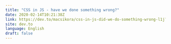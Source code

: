 ```yaml
---
title: "CSS in JS - have we done something wrong?"
date: 2020-02-14T10:21:38Z
link: https://dev.to/macsikora/css-in-js-did-we-do-something-wrong-l1j?utm_medium=RSS&utm_source=news.12bit.vn
site: dev.to
language: English
draft: false
---
```

